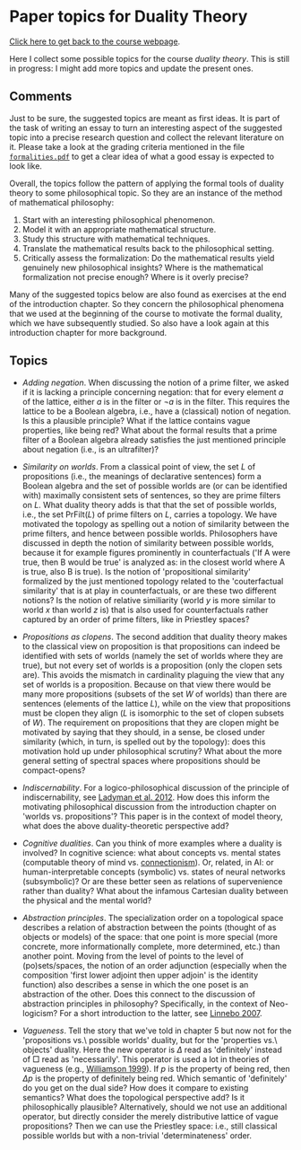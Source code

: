 # Paper topics for Duality Theory

[Click here to get back to the course webpage](README.md).

Here I collect some possible topics for the course _duality theory_. This is still in progress: I might add more topics and update the present ones.

## Comments

Just to be sure, the suggested topics are meant as first ideas. It is part of the task of writing an essay to turn an interesting aspect of the suggested topic into a precise research question and collect the relevant literature on it. Please take a look at the grading criteria mentioned in the file [`formalities.pdf`](formalities.pdf) to get a clear idea of what a good essay is expected to look like. 

Overall, the topics follow the pattern of applying the formal tools of duality theory to some philosophical topic. So they are an instance of the method of mathematical philosophy: 
1. Start with an interesting philosophical phenomenon.
2. Model it with an appropriate mathematical structure.
3. Study this structure with mathematical techniques.
4. Translate the mathematical results back to the philosophical setting.
5. Critically assess the formalization: Do the mathematical results yield genuinely new philosophical insights? Where is the mathematical formalization not precise enough? Where is it overly precise?  

Many of the suggested topics below are also found as exercises at the end of the introduction chapter. So they concern the philosophical phenomena that we used at the beginning of the course to motivate the formal duality, which we have subsequently studied. So also have a look again at this introduction chapter for more background.

## Topics

* _Adding negation_. When discussing the notion of a prime filter, we asked if it is lacking a principle concerning negation: that for every element $a$ of the lattice, either $a$ is in the filter or $\neg a$ is in the filter. This requires the lattice to be a Boolean algebra, i.e., have a (classical) notion of negation. Is this a plausible principle? What if the lattice contains vague properties, like being red? What about the formal results that a prime filter of a Boolean algebra already satisfies the just mentioned principle about negation (i.e., is an ultrafilter)?


* _Similarity on worlds_. From a classical point of view, the set $L$ of propositions (i.e., the meanings of declarative sentences) form a Boolean algebra and the set of possible worlds are (or can be identified with) maximally consistent sets of sentences, so they are prime filters on $L$. What duality theory adds is that that the set of possible worlds, i.e., the set $\mathsf{PrFilt}(L)$ of prime filters on $L$, carries a topology. We have motivated the topology as spelling out a notion of similarity between the prime filters, and hence between possible worlds. Philosophers have discussed in depth the notion of similarity between possible worlds, because it for example figures prominently in counterfactuals ('If A were true, then B would be true' is analyzed as: in the closest world where A is true, also B is true). Is the notion of 'propositional similarity' formalized by the just mentioned topology related to the 'couterfactual similarity' that is at play in counterfactuals, or are these two different notions? Is the notion of relative similiarity (world $y$ is more similar to world $x$ than world $z$ is) that is also used for counterfactuals rather captured by an order of prime filters, like in Priestley spaces?


* _Propositions as clopens_. The second addition that duality theory makes to the classical view on proposition is that propositions can indeed be identified with sets of worlds (namely the set of worlds where they are true), but not every set of worlds is a proposition (only the clopen sets are). This avoids the mismatch in cardinality plaguing the view that any set of worlds is a proposition. Because on that view there would be many more propositions (subsets of the set $W$ of worlds) than there are sentences (elements of the lattice $L$), while on the view that propositions must be clopen they align ($L$ is isomorphic to the set of clopen subsets of $W$). The requirement on propositions that they are clopen might be motivated by saying that they should, in a sense, be closed under similarity (which, in turn, is spelled out by the topology): does this motivation hold up under philosophical scrutiny? What about the more general setting of spectral spaces where propositions should be compact-opens?

* _Indiscernability_. For a logico-philosophical discussion of the principle of indiscernability, see [Ladyman et al. 2012](https://www.cambridge.org/core/journals/review-of-symbolic-logic/article/abs/identity-and-discernibility-in-philosophy-and-logic/C6A29A45353E6330A8FEF319BE438FC8). How does this inform the motivating philosophical discussion from the introduction chapter on 'worlds vs. propositions'? This paper is in the context of model theory, what does the above duality-theoretic perspective add?

* _Cognitive dualities_. Can you think of more examples where a duality is involved? In cognitive science: what about concepts vs. mental states (computable theory of mind vs. [connectionism](https://plato.stanford.edu/entries/connectionism/)). Or, related, in AI: or human-interpretable concepts (symbolic) vs. states of neural networks (subsymbolic)? Or are these better seen as relations of supervenience rather than duality? What about the infamous Cartesian duality between the physical and the mental world?

* _Abstraction principles_. The specialization order on a topological space describes a relation of abstraction between the points (thought of as objects or models) of the space: that one point is more special (more concrete, more informationally complete, more determined, etc.) than another point. Moving from the level of points to the level of (po)sets/spaces, the notion of an order adjunction (especially when the composition 'first lower adjoint then upper adjoin' is the identity function) also describes a sense in which the one poset is an abstraction of the other. Does this connect to the discussion of abstraction principles in philosophy? Specifically, in the context of Neo-logicism? For a short introduction to the latter, see [Linnebo 2007](https://www.jstor.org/stable/40271354).

* _Vagueness_. Tell the story that we've told in chapter 5 but now not for the 'propositions vs.\ possible worlds' duality, but for the 'properties vs.\ objects' duality. Here the new operator is $\Delta$ read as 'definitely' instead of $\Box$ read as 'necessarily'. This operator is used a lot in theories of vagueness (e.g., [Williamson 1999](https://www.jstor.org/stable/2659905)). If $p$ is the property of being red, then $\Delta p$ is the property of definitely being red. Which semantic of 'definitely' do you get on the dual side? How does it compare to existing semantics? What does the topological perspective add? Is it philosophically plausible? Alternatively, should we not use an additional operator, but directly consider the merely distributive lattice of vague propositions? Then we can use the Priestley space: i.e., still classical possible worlds but with a non-trivial 'determinateness' order.  

